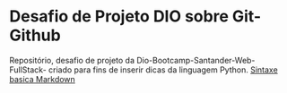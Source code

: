 # Desafio de Projeto DIO sobre Git-Github
Repositório, desafio de projeto da Dio-Bootcamp-Santander-Web-FullStack- criado para fins de inserir dicas da linguagem Python.
[Sintaxe basica Markdown](https://www.markdownguide.org/basic-syntax/)
